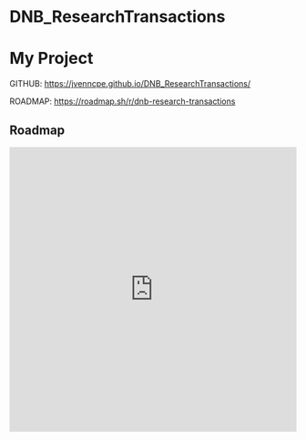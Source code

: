 # DNB_ResearchTransactions


# My Project 

GITHUB: https://jvenncpe.github.io/DNB_ResearchTransactions/

ROADMAP: https://roadmap.sh/r/dnb-research-transactions

## Roadmap

<iframe src="https://roadmap.sh/r/embed?id=67781cff70129741a8113f8d" width="100%" height="500px" frameBorder="0"></iframe>


